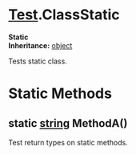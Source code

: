 # [Test](TableOfContents.Test.md).ClassStatic

**Static**  
**Inheritance:** [object](https://docs.microsoft.com/en-us/dotnet/api/system.object)  

Tests static class.  

# Static Methods

## static [string](https://docs.microsoft.com/en-us/dotnet/api/system.string) MethodA()

Test return types on static methods.  

